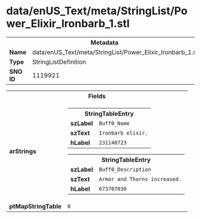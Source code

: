 <h1>data/enUS_Text/meta/StringList/Power_Elixir_Ironbarb_1.stl</h1><table><tr><th colspan="100%">Metadata</th></tr><tr><td><b>Name</b></td><td>data/enUS_Text/meta/StringList/Power_Elixir_Ironbarb_1.stl</td></tr><tr><td><b>Type</b></td><td>StringListDefinition</td></tr><tr><td><b>SNO ID</b></td><td>1119921</td></tr></table>

<table><tr><th colspan="100%">Fields</th></tr><tr><td><b>arStrings</b></td><td><table><tr><th colspan="100%">StringTableEntry</th></tr><tr><td><b>szLabel</b></td><td><code>Buff0_Name</code></td></tr><tr><td><b>szText</b></td><td><code>Ironbarb elixir.</code></td></tr><tr><td><b>hLabel</b></td><td><code>231140723</code></td></tr></table>


<table><tr><th colspan="100%">StringTableEntry</th></tr><tr><td><b>szLabel</b></td><td><code>Buff0_Description</code></td></tr><tr><td><b>szText</b></td><td><code>Armor and Thorns increased.</code></td></tr><tr><td><b>hLabel</b></td><td><code>673707030</code></td></tr></table>


</td></tr><tr><td><b>ptMapStringTable</b></td><td><code>0</code></td></tr></table>

